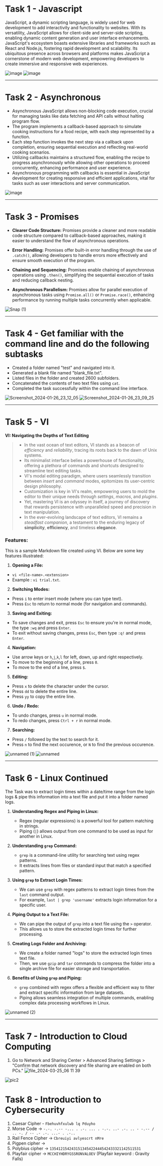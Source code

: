 # Task 1 - Javascript

JavaScript, a dynamic scripting language, is widely used for web development to add interactivity and functionality to websites. With its versatility, JavaScript allows for client-side and server-side scripting, enabling dynamic content generation and user interface enhancements. JavaScript's ecosystem boasts extensive libraries and frameworks such as React and Node.js, fostering rapid development and scalability. Its ubiquitous presence across browsers and platforms makes JavaScript a cornerstone of modern web development, empowering developers to create immersive and responsive web experiences.

![image](https://github.com/Karthikeyan1508/MARVEL--Batch-4/assets/121244307/ab492bec-a947-4720-ab02-4b6f708a5d9f)
![image](https://github.com/Karthikeyan1508/MARVEL--Batch-4/assets/121244307/76999ff0-840d-4762-8315-c9ed9f8be907)

***

# Task 2 - Asynchronous

- Asynchronous JavaScript allows non-blocking code execution, crucial for managing tasks like data fetching and API calls without halting program flow.
- The program implements a callback-based approach to simulate cooking instructions for a food recipe, with each step represented by a function.
- Each step function invokes the next step via a callback upon completion, ensuring sequential execution and reflecting real-world cooking scenarios.
- Utilizing callbacks maintains a structured flow, enabling the recipe to progress asynchronously while allowing other operations to proceed concurrently, enhancing performance and user experience.
- Asynchronous programming with callbacks is essential in JavaScript development for creating responsive and efficient applications, vital for tasks such as user interactions and server communication.

![image](https://github.com/Karthikeyan1508/MARVEL--Batch-4/assets/121244307/141eddf0-a78c-44e5-8fd8-96a38d4f5cdc)

***

# Task 3 - Promises

- **Clearer Code Structure:** Promises provide a cleaner and more readable code structure compared to callback-based approaches, making it easier to understand the flow of asynchronous operations.

- **Error Handling:** Promises offer built-in error handling through the use of `.catch()`, allowing developers to handle errors more effectively and ensure smooth execution of the program.

- **Chaining and Sequencing:** Promises enable chaining of asynchronous operations using `.then()`, simplifying the sequential execution of tasks and reducing callback nesting.

- **Asynchronous Parallelism:** Promises allow for parallel execution of asynchronous tasks using `Promise.all()` or `Promise.race()`, enhancing performance by running multiple tasks concurrently when applicable.
  
![Snap (1)](https://github.com/Karthikeyan1508/MARVEL--Batch-4/assets/121244307/8b0e59cd-7890-489d-8e37-9906dfb36fc9)

***

# Task 4 - Get familiar with the command line and do the following subtasks

* Created a folder named "test" and navigated into it.
* Generated a blank file named "blank_file.txt".
* Listed files in the folder and created 2600 subfolders.
* Concatenated the contents of two text files using ```cat```.
* Completed the task successfully within the command line interface.
  
![Screenshot_2024-01-26_23_12_05](https://github.com/Karthikeyan1508/MARVEL--Batch-4/assets/121244307/de3d2bdb-d90a-4387-9766-5a899355b575)
![Screenshot_2024-01-26_23_09_25](https://github.com/Karthikeyan1508/MARVEL--Batch-4/assets/121244307/fc605c5e-5b52-4056-a188-9284a5f49c3b)

***

# Task 5 - VI

**VI: Navigating the Depths of Text Editing**

> - In the vast ocean of text editors, VI stands as a beacon of *efficiency* and *reliability*, tracing its roots back to the dawn of Unix systems.
> - Its minimalist interface belies a powerhouse of functionality, offering a plethora of commands and shortcuts designed to streamline text editing tasks.
> - VI's modal editing paradigm, where users seamlessly transition between *insert* and *command* modes, epitomizes its user-centric design philosophy.
> - Customization is key in VI's realm, empowering users to mold the editor to their unique needs through *settings*, *macros*, and *plugins*.
> - Yet, mastering VI is an odyssey in itself, a journey of discovery that rewards persistence with unparalleled speed and precision in text manipulation.
> - In the ever-evolving landscape of text editors, VI remains a *steadfast companion*, a testament to the enduring legacy of **simplicity**, **efficiency**, and timeless **elegance**.

### Features:

This is a sample Markdown file created using VI. Below are some key features illustrated:

1. **Opening a File:**
* ```vi <file-name>.<extension>```
* Example : `vi trial.txt`.

2. **Switching Modes:**
* Press `i` to enter insert mode (where you can type text).
* Press `Esc` to return to normal mode (for navigation and commands).

3. **Saving and Exiting:**
* To save changes and exit, press `Esc` to ensure you're in normal mode, the type `:wq` and press `Enter`.
* To exit without saving changes, press `Esc`, then type `:q!` and press `Enter`.

4. **Navigation:**
* Use arrow keys or `h`,`j`,`k`,`l` for left, down, up and right respectively.
* To move to the beginning of a line, press `0`.
* To move to the end of a line, press `$`.

5. **Editing:**
* Press `x` to delete the character under the cursor.
* Press `dd` to delete the entire line.
* Press `yy` to copy the entire line.

6. **Undo / Redo:**
* To undo changes, press `u` in normal mode.
* To redo changes, press `Ctrl + r` in normal mode.

7. **Searching:**
* Press `/` followed by the text to search for it.
* Press `n` to find the next occurence, or `N` to find the previous occurence.

![unnamed (1)](https://github.com/Karthikeyan1508/MARVEL--Batch-4/assets/121244307/1a02d787-857d-45d6-981d-a96b72514ee6)
![unnamed](https://github.com/Karthikeyan1508/MARVEL--Batch-4/assets/121244307/1b34b31b-e9bd-4364-aaff-e777e401043a)

***

# Task 6 - Linux Continued

The Task was to extract login times within a date/time range from the login logs & pipe this information into a text file and put it into a folder named logs.

1. **Understanding Regex and Piping in Linux:**
   - Regex (regular expressions) is a powerful tool for pattern matching in strings.
   - Piping (`|`) allows output from one command to be used as input for another in Linux.

2. **Understanding `grep` Command:**
   - `grep` is a command-line utility for searching text using regex patterns.
   - It extracts lines from files or standard input that match a specified pattern.

3. **Using `grep` to Extract Login Times:**
   - We can use `grep` with regex patterns to extract login times from the `last` command output.
   - For example, `last | grep 'username'` extracts login information for a specific user.

4. **Piping Output to a Text File:**
   - We can pipe the output of `grep` into a text file using the `>` operator.
   - This allows us to store the extracted login times for further processing.

5. **Creating Logs Folder and Archiving:**
   - We create a folder named "logs" to store the extracted login times text file.
   - Then, we use `gzip` and `tar` commands to compress the folder into a single archive file for easier storage and transportation.

6. **Benefits of Using `grep` and Piping:**
   - `grep` combined with regex offers a flexible and efficient way to filter and extract specific information from large datasets.
   - Piping allows seamless integration of multiple commands, enabling complex data processing workflows in Linux.

![unnamed (2)](https://github.com/Karthikeyan1508/MARVEL--Batch-4/assets/121244307/498cb0ab-b58f-4679-a065-d7862f98062d)

***

# Task 7 - Introduction to Cloud Computing

1. Go to Network and Sharing Center > Advanced Sharing Settings > "Confirm that network discovery and file sharing are enabled on both PCs."
![file_2024-03-25_06 11 39](https://github.com/Karthikeyan1508/MARVEL--Batch-4/assets/121244307/1656d968-6a00-4035-bcbc-2eafa6a442e4)


![pic2](https://github.com/Karthikeyan1508/MARVEL--Batch-4/assets/121244307/a824ebf8-21c4-45a0-bda6-9c55960a1336)

# Task 8 - Introduction to Cybersecurity

1. Caesar Cipher - `Fbehuvhfxulwb lq Pduyho`
2. Morse Code ->  `-.-. -.-- -... . .-. ... . -.-. ..- .-. .. - -.-- / .. -. / -- .- .-. ...- . .-..`
3. Rail Fence Cipher ->  `Cbreuiyi avlyescrt nMre`
4. Pigpen cipher ->  
5. Polybius cipher -> `135412154243151345422444542433321142511531`
6. Playfair cipher ->  `MCCHIYHDRYGSSRONVALOEV` (Playfair keyword : Gravity Falls)
   

